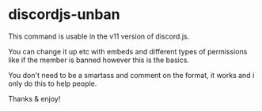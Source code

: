 # discordjs-unban

This command is usable in the v11 version of discord.js.

You can change it up etc with embeds and different types of permissions like if the member is banned however this is the basics.

You don't need to be a smartass and comment on the format, it works and i only do this to help people.

Thanks & enjoy!
